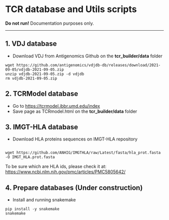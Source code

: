 # TCR database and Utils scripts
**Do not run!** Documentation purposes only.

-----

## 1. VDJ database

- Download VDJ from Antigenomics Github on the **tcr_builder/data** folder

```
wget https://github.com/antigenomics/vdjdb-db/releases/download/2021-09-05/vdjdb-2021-09-05.zip
unzip vdjdb-2021-09-05.zip -d vdjdb
rm vdjdb-2021-09-05.zip

```

## 2. TCRModel database

- Go to https://tcrmodel.ibbr.umd.edu/index
- Save page as TCRmodel.html on the **tcr_builder/data** folder


## 3. IMGT-HLA database

- Download HLA proteins sequences on IMGT-HLA repository

```

wget https://github.com/ANHIG/IMGTHLA/raw/Latest/fasta/hla_prot.fasta -O IMGT_HLA.prot.fasta

```

To be sure which are HLA ids, please check it at: https://www.ncbi.nlm.nih.gov/pmc/articles/PMC5805642/

## 4. Prepare databases (Under construction)

- Install and running snakemake

```
pip install -y snakemake
snakemake
```